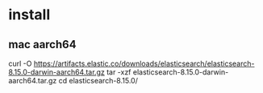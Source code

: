# install

## mac aarch64

curl -O https://artifacts.elastic.co/downloads/elasticsearch/elasticsearch-8.15.0-darwin-aarch64.tar.gz
tar -xzf elasticsearch-8.15.0-darwin-aarch64.tar.gz
cd elasticsearch-8.15.0/ 


